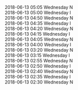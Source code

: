 2018-06-13 05:05 Wednesday  N  
2018-06-13 05:00 Wednesday  I  
2018-06-13 04:50 Wednesday  N  
2018-06-13 04:35 Wednesday  I  
2018-06-13 04:20 Wednesday  N  
2018-06-13 04:15 Wednesday  I  
2018-06-13 04:05 Wednesday  N  
2018-06-13 04:00 Wednesday  I  
2018-06-13 03:20 Wednesday  N  
2018-06-13 03:15 Wednesday  I  
2018-06-13 02:55 Wednesday  N  
2018-06-13 02:50 Wednesday  I  
2018-06-13 02:40 Wednesday  N  
2018-06-13 02:35 Wednesday  I  
2018-06-13 02:30 Wednesday  N  
